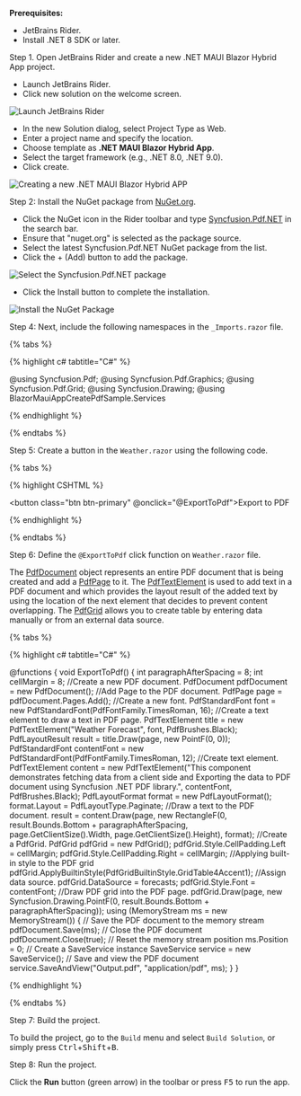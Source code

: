 **Prerequisites:**

* JetBrains Rider.
* Install .NET 8 SDK or later.

Step 1. Open JetBrains Rider and create a new .NET MAUI Blazor Hybrid App project.
* Launch JetBrains Rider.
* Click new solution on the welcome screen.

![Launch JetBrains Rider](JetBrains_Images/Launch-JetBrains-Rider.png)

* In the new Solution dialog, select Project Type as Web.
* Enter a project name and specify the location.
* Choose template as **.NET MAUI Blazor Hybrid App**.
* Select the target framework (e.g., .NET 8.0, .NET 9.0).
* Click create.

![Creating a new .NET MAUI Blazor Hybrid APP](JetBrains_Images/Blazor-Maui-App.png)

Step 2: Install the NuGet package from [NuGet.org](https://www.nuget.org/).
* Click the NuGet icon in the Rider toolbar and type [Syncfusion.Pdf.NET](https://www.nuget.org/packages/Syncfusion.Pdf.Net) in the search bar.
* Ensure that "nuget.org" is selected as the package source.
* Select the latest Syncfusion.Pdf.NET NuGet package from the list.
* Click the + (Add) button to add the package.

![Select the Syncfusion.Pdf.NET package](JetBrains_Images/NET-Package.png)

* Click the Install button to complete the installation.

![Install the NuGet Package](JetBrains_Images/Install-NET-BlazorMaui-Package.png)

Step 4: Next, include the following namespaces in the ``_Imports.razor`` file.

{% tabs %}

{% highlight c# tabtitle="C#" %}

@using Syncfusion.Pdf;
@using Syncfusion.Pdf.Graphics;
@using Syncfusion.Pdf.Grid;
@using Syncfusion.Drawing;
@using BlazorMauiAppCreatePdfSample.Services

{% endhighlight %}

{% endtabs %}

Step 5: Create a button in the ``Weather.razor`` using the following code.

{% tabs %}

{% highlight CSHTML %}

<button class="btn btn-primary" @onclick="@ExportToPdf">Export to PDF</button>

{% endhighlight %}

{% endtabs %}

Step 6: Define the ``@ExportToPdf`` click function on ``Weather.razor`` file.

The [PdfDocument](https://help.syncfusion.com/cr/file-formats/Syncfusion.Pdf.PdfDocument.html) object represents an entire PDF document that is being created and add a [PdfPage](https://help.syncfusion.com/cr/file-formats/Syncfusion.Pdf.PdfPage.html) to it. The [PdfTextElement](https://help.syncfusion.com/cr/file-formats/Syncfusion.Pdf.Graphics.PdfTextElement.html) is used to add text in a PDF document and which provides the layout result of the added text by using the location of the next element that decides to prevent content overlapping. The [PdfGrid](https://help.syncfusion.com/cr/file-formats/Syncfusion.Pdf.Grid.PdfGrid.html) allows you to create table by entering data manually or from an external data source.

{% tabs %}

{% highlight c# tabtitle="C#" %}

@functions {
    void ExportToPdf()
    {
        int paragraphAfterSpacing = 8;
        int cellMargin = 8;
        //Create a new PDF document.
        PdfDocument pdfDocument = new PdfDocument();
        //Add Page to the PDF document.
        PdfPage page = pdfDocument.Pages.Add();
        //Create a new font.
        PdfStandardFont font = new PdfStandardFont(PdfFontFamily.TimesRoman, 16);
        //Create a text element to draw a text in PDF page.
        PdfTextElement title = new PdfTextElement("Weather Forecast", font, PdfBrushes.Black);
        PdfLayoutResult result = title.Draw(page, new PointF(0, 0));
        PdfStandardFont contentFont = new PdfStandardFont(PdfFontFamily.TimesRoman, 12);
        //Create text element.
        PdfTextElement content = new PdfTextElement("This component demonstrates fetching data from a client side and Exporting the data to PDF document using Syncfusion .NET PDF library.", contentFont, PdfBrushes.Black);
        PdfLayoutFormat format = new PdfLayoutFormat();
        format.Layout = PdfLayoutType.Paginate;
        //Draw a text to the PDF document.
        result = content.Draw(page, new RectangleF(0, result.Bounds.Bottom + paragraphAfterSpacing, page.GetClientSize().Width, page.GetClientSize().Height), format);
        //Create a PdfGrid.
        PdfGrid pdfGrid = new PdfGrid();
        pdfGrid.Style.CellPadding.Left = cellMargin;
        pdfGrid.Style.CellPadding.Right = cellMargin;
        //Applying built-in style to the PDF grid
        pdfGrid.ApplyBuiltinStyle(PdfGridBuiltinStyle.GridTable4Accent1);
        //Assign data source.
        pdfGrid.DataSource = forecasts;
        pdfGrid.Style.Font = contentFont;
        //Draw PDF grid into the PDF page.
        pdfGrid.Draw(page, new Syncfusion.Drawing.PointF(0, result.Bounds.Bottom + paragraphAfterSpacing));
        using (MemoryStream ms = new MemoryStream())
        {
            // Save the PDF document to the memory stream
            pdfDocument.Save(ms);
            // Close the PDF document
            pdfDocument.Close(true);
            // Reset the memory stream position
            ms.Position = 0;
            // Create a SaveService instance
            SaveService service = new SaveService();
            // Save and view the PDF document
            service.SaveAndView("Output.pdf", "application/pdf", ms);
        }
    }

{% endhighlight %}

{% endtabs %}

Step 7: Build the project.

To build the project, go to the `Build` menu and select `Build Solution`, or simply press <kbd>Ctrl</kbd>+<kbd>Shift</kbd>+<kbd>B</kbd>.

Step 8: Run the project.

Click the **Run** button (green arrow) in the toolbar or press <kbd>F5</kbd> to run the app.